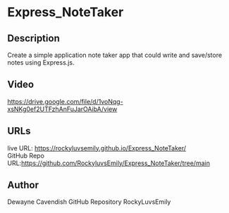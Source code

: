 # Express_NoteTaker


## Description

Create a simple application note taker app that could write and save/store notes using Express.js.



## Video


https://drive.google.com/file/d/1voNqg-xsNKg0ef2UTFzhAnFuJarOAibA/view


## URLs

live URL: https://rockyluvsemily.github.io/Express_NoteTaker/
<br>
GitHub Repo URL:https://github.com/RockyluvsEmily/Express_NoteTaker/tree/main

## Author
Dewayne Cavendish
GitHub Repository RockyLuvsEmily


